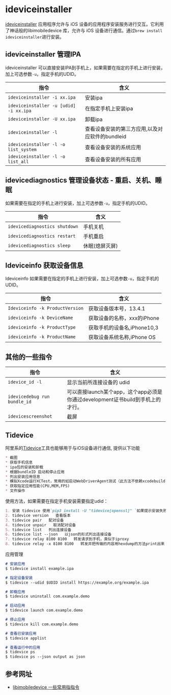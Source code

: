 # ideviceinstaller
[ideviceinstaller](https://github.com/libimobiledevice/libimobiledevice) 应用程序允许与 iOS 设备的应用程序安装服务进行交互。它利用了神话般的libimobiledevice 库，允许与 iOS 设备进行通信。通过`brew install ideviceinstaller`进行安装。

## ideviceinstaller  管理IPA
ideviceinstaller 可以直接安装IPA到手机上，如果需要在指定的手机上进行安装，加上可选参数`-u`，指定手机的UDID。

指令 | 含义
------- | -------
`ideviceinstaller -i xx.ipa` | 安装ipa
`ideviceinstaller -u [udid] -i xx.ipa` | 在指定手机上安装ipa
`ideviceinstaller -U xx.ipa` | 卸载ipa
`ideviceinstaller -l ` | 查看设备安装的第三方应用,以及对应软件的bundleid
`ideviceinstaller -l -o list_system` | 查看设备安装的系统应用
`ideviceinstaller -l -o list_all` | 查看设备安装的所有应用

## idevicediagnostics 管理设备状态 - 重启、关机、睡眠
如果需要在指定的手机上进行安装，加上可选参数`-u`，指定手机的UDID。

指令 | 含义
------- | -------
`idevicediagnostics shutdown` | 手机关机
`idevicediagnostics restart` | 手机重启
`idevicediagnostics sleep` | 休眠(熄屏灭屏)


## Ideviceinfo 获取设备信息
Ideviceinfo 如果需要在指定的手机上进行安装，加上可选参数`-u`，指定手机的UDID。

指令 | 含义
------- | -------
`Ideviceinfo -k ProductVersion` | 获取设备版本号，13.4.1
`ideviceinfo -k DeviceName` | 获取设备的名称，xxx的iPhone
`ideviceinfo -k ProductType` | 获取手机的设备名,iPhone10,3
`ideviceinfo -k ProductName` | 获取设备系统名称,iPhone OS

## 其他的一些指令

指令 | 含义
------- | -------
`idevice_id -l` | 显示当前所连接设备的 udid 
`idevicedebug run bundle_id ` | 可以直接launch某个app，这个app必须是你通过development证书build到手机上的才行。
`idevicescreenshot` | 截屏

## Tidevice
阿里系的[Tidevice](https://github.com/alibaba/taobao-iphone-device)工具也能够用于与iOS设备进行通信, 提供以下功能
```markdown
* 截图
* 获取手机信息
* ipa包的安装和卸载
* 根据bundleID 启动和停止应用
* 列出安装应用信息
* 模拟Xcode运行XCTest，常用的如启动WebDriverAgent测试（此方法不依赖xcodebuild)
* 获取指定应用性能(CPU,MEM,FPS)
* 文件操作
```

使用方法，如果需要在指定手机安装需要指定udid：
```markdown
1. 安装 tidevice 使用`pip3 install -U "tidevice[openssl]" `如果提示安装失败，使用`pip3 install -U tidevice`（不过这种方法安装，配对功能就没有了，因为没有办法进行签名）
2. tidevice version   查看版本
3. tidevice pair   配对设备
4. tidevice unpair   取消配对设备
5. tidevice list   列出连接设备
6. tidevice list --json   以json的形式列出连接设备
7. tidevice relay 8100 8100   转发请求到手机，类似于iproxy
8. tidevice relay -x 8100 8100   转发并把传输的内容用hexdump的方法print出来
```

应用管理
```markdown
# 安装应用
$ tidevice install example.ipa

# 指定设备安装
$ tidevice --udid $UDID install https://example.org/example.ipa

# 卸载应用
$ tidevice uninstall com.example.demo

# 启动应用
$ tidevice launch com.example.demo

# 停止应用
$ tidevice kill com.example.demo

# 查看已安装应用
$ tidevice applist

# 查看运行中的应用
$ tidevice ps
$ tidevice ps --json output as json
```


## 参考网址
* [libimobiledevice 一些常用指指令](https://blog.csdn.net/babytiger/article/details/121511002)